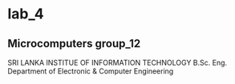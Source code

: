# lab_4
## Microcomputers group_12

SRI LANKA INSTITUE OF INFORMATION TECHNOLOGY
B.Sc. Eng. Department of Electronic & Computer Engineering

